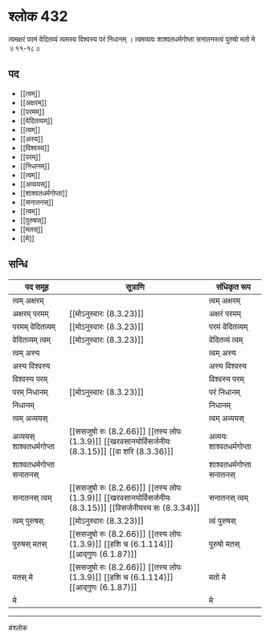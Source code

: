 # श्लोक 432

त्वमक्षरं परमं वेदितव्यं
त्वमस्य विश्वस्य परं निधानम् ।
त्वमव्ययः शाश्वतधर्मगोप्ता
सनातनस्त्वं पुरुषो मतो मे ॥ ११-१८॥


## पद 

- [[त्वम्]]
- [[अक्षरम्]]
- [[परमम्]]
- [[वेदितव्यम्]]
- [[त्वम्]]
- [[अस्य]]
- [[विश्वस्य]]
- [[परम्]]
- [[निधानम्]]
- [[त्वम्]]
- [[अव्ययस्]]
- [[शाश्वतधर्मगोप्ता]]
- [[सनातनस्]]
- [[त्वम्]]
- [[पुरुषस्]]
- [[मतस्]]
- [[मे]]

## सन्धि

| पद समूह | सूत्राणि | संधिकृत रूप |
| ----- | ----- | ----- |
| त्वम् अक्षरम् |  | त्वम् अक्षरम् |
| अक्षरम् परमम् |  [[मोऽनुस्वारः (8.3.23)]] | अक्षरं परमम् |
| परमम् वेदितव्यम् |  [[मोऽनुस्वारः (8.3.23)]] | परमं वेदितव्यम् |
| वेदितव्यम् त्वम् |  [[मोऽनुस्वारः (8.3.23)]] | वेदितव्यं त्वम् |
| त्वम् अस्य |  | त्वम् अस्य |
| अस्य विश्वस्य |  | अस्य विश्वस्य |
| विश्वस्य परम् |  | विश्वस्य परम् |
| परम् निधानम् |  [[मोऽनुस्वारः (8.3.23)]] | परं निधानम् |
| निधानम् |  | निधानम् |
| त्वम् अव्ययस् |  | त्वम् अव्ययस् |
| अव्ययस् शाश्वतधर्मगोप्ता |  [[ससजुषो रुः (8.2.66)]] [[तस्य लोपः (1.3.9)]] [[खरवसानयोर्विसर्जनीयः (8.3.15)]] [[वा शरि (8.3.36)]] | अव्ययः शाश्वतधर्मगोप्ता |
| शाश्वतधर्मगोप्ता सनातनस् |  | शाश्वतधर्मगोप्ता सनातनस् |
| सनातनस् त्वम् |  [[ससजुषो रुः (8.2.66)]] [[तस्य लोपः (1.3.9)]] [[खरवसानयोर्विसर्जनीयः (8.3.15)]] [[विसर्जनीयस्य सः (8.3.34)]] | सनातनस् त्वम् |
| त्वम् पुरुषस् |  [[मोऽनुस्वारः (8.3.23)]] | त्वं पुरुषस् |
| पुरुषस् मतस् |  [[ससजुषो रुः (8.2.66)]] [[तस्य लोपः (1.3.9)]] [[हशि च (6.1.114)]] [[आद्गुणः (6.1.87)]] | पुरुषो मतस् |
| मतस् मे |  [[ससजुषो रुः (8.2.66)]] [[तस्य लोपः (1.3.9)]] [[हशि च (6.1.114)]] [[आद्गुणः (6.1.87)]] | मतो मे |
| मे |  | मे |


---

#श्लोक